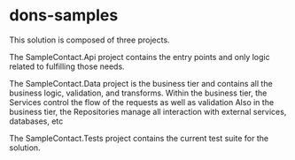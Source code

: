 # dons-samples

This solution is composed of three projects.

The SampleContact.Api project contains the entry points and only logic related to fulfilling those needs.

The SampleContact.Data project is the business tier and contains all the business logic, validation, and transforms.
Within the business tier, the Services control the flow of the requests as well as validation
Also in the business tier, the Repositories manage all interaction with external services, databases, etc

The SampleContact.Tests project contains the current test suite for the solution.